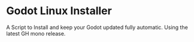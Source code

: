 # Godot Linux Installer

A Script to Install and keep your Godot updated fully automatic.
Using the latest GH mono release.
